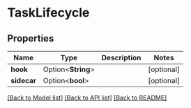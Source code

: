 # TaskLifecycle

## Properties

| Name        | Type               | Description | Notes      |
| ----------- | ------------------ | ----------- | ---------- |
| **hook**    | Option<**String**> |             | [optional] |
| **sidecar** | Option<**bool**>   |             | [optional] |

[[Back to Model list]](../README.md#documentation-for-models)
[[Back to API list]](../README.md#documentation-for-api-endpoints)
[[Back to README]](../README.md)
